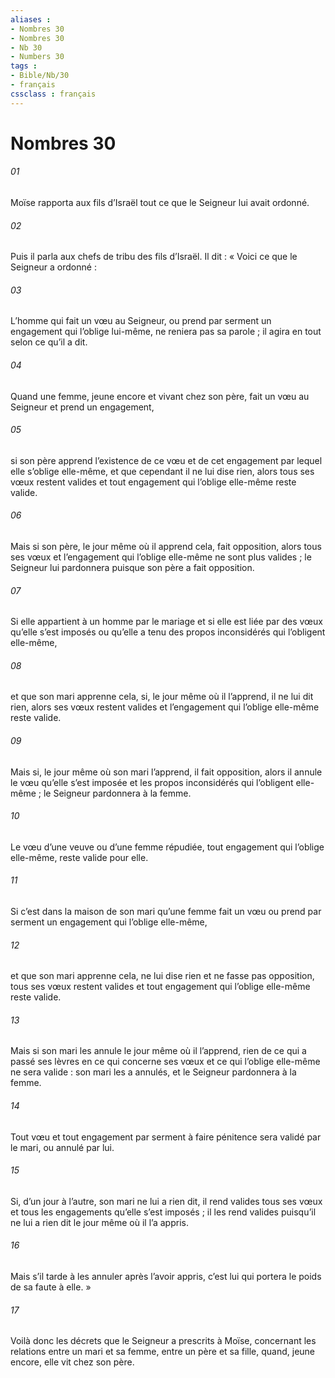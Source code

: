 ```yaml
---
aliases : 
- Nombres 30
- Nombres 30
- Nb 30
- Numbers 30
tags : 
- Bible/Nb/30
- français
cssclass : français
---
```


# Nombres 30

###### 01
Moïse rapporta aux fils d’Israël tout ce que le Seigneur lui avait ordonné.
###### 02
Puis il parla aux chefs de tribu des fils d’Israël. Il dit : « Voici ce que le Seigneur a ordonné :
###### 03
L’homme qui fait un vœu au Seigneur, ou prend par serment un engagement qui l’oblige lui-même, ne reniera pas sa parole ; il agira en tout selon ce qu’il a dit.
###### 04
Quand une femme, jeune encore et vivant chez son père, fait un vœu au Seigneur et prend un engagement,
###### 05
si son père apprend l’existence de ce vœu et de cet engagement par lequel elle s’oblige elle-même, et que cependant il ne lui dise rien, alors tous ses vœux restent valides et tout engagement qui l’oblige elle-même reste valide.
###### 06
Mais si son père, le jour même où il apprend cela, fait opposition, alors tous ses vœux et l’engagement qui l’oblige elle-même ne sont plus valides ; le Seigneur lui pardonnera puisque son père a fait opposition.
###### 07
Si elle appartient à un homme par le mariage et si elle est liée par des vœux qu’elle s’est imposés ou qu’elle a tenu des propos inconsidérés qui l’obligent elle-même,
###### 08
et que son mari apprenne cela, si, le jour même où il l’apprend, il ne lui dit rien, alors ses vœux restent valides et l’engagement qui l’oblige elle-même reste valide.
###### 09
Mais si, le jour même où son mari l’apprend, il fait opposition, alors il annule le vœu qu’elle s’est imposée et les propos inconsidérés qui l’obligent elle-même ; le Seigneur pardonnera à la femme.
###### 10
Le vœu d’une veuve ou d’une femme répudiée, tout engagement qui l’oblige elle-même, reste valide pour elle.
###### 11
Si c’est dans la maison de son mari qu’une femme fait un vœu ou prend par serment un engagement qui l’oblige elle-même,
###### 12
et que son mari apprenne cela, ne lui dise rien et ne fasse pas opposition, tous ses vœux restent valides et tout engagement qui l’oblige elle-même reste valide.
###### 13
Mais si son mari les annule le jour même où il l’apprend, rien de ce qui a passé ses lèvres en ce qui concerne ses vœux et ce qui l’oblige elle-même ne sera valide : son mari les a annulés, et le Seigneur pardonnera à la femme.
###### 14
Tout vœu et tout engagement par serment à faire pénitence sera validé par le mari, ou annulé par lui.
###### 15
Si, d’un jour à l’autre, son mari ne lui a rien dit, il rend valides tous ses vœux et tous les engagements qu’elle s’est imposés ; il les rend valides puisqu’il ne lui a rien dit le jour même où il l’a appris.
###### 16
Mais s’il tarde à les annuler après l’avoir appris, c’est lui qui portera le poids de sa faute à elle. »
###### 17
Voilà donc les décrets que le Seigneur a prescrits à Moïse, concernant les relations entre un mari et sa femme, entre un père et sa fille, quand, jeune encore, elle vit chez son père.

